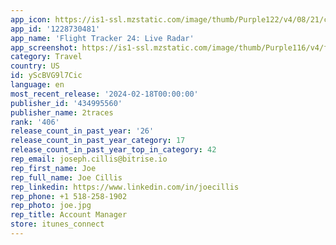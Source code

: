 ```yaml
---
app_icon: https://is1-ssl.mzstatic.com/image/thumb/Purple122/v4/08/21/c8/0821c8cb-cd6a-cce0-4d72-9540f062a582/AppIcon-0-0-1x_U007epad-0-10-0-0-sRGB-85-220.png/1024x1024bb.png
app_id: '1228730481'
app_name: 'Flight Tracker 24: Live Radar'
app_screenshot: https://is1-ssl.mzstatic.com/image/thumb/Purple116/v4/f3/fb/26/f3fb2689-1569-a55c-bd03-20bc007c92d3/b9306edc-1a44-41bf-8cd0-5efab430e5c3_6.5_1.jpg/1242x2688bb.png
category: Travel
country: US
id: yScBVG9l7Cic
language: en
most_recent_release: '2024-02-18T00:00:00'
publisher_id: '434995560'
publisher_name: 2traces
rank: '406'
release_count_in_past_year: '26'
release_count_in_past_year_category: 17
release_count_in_past_year_top_in_category: 42
rep_email: joseph.cillis@bitrise.io
rep_first_name: Joe
rep_full_name: Joe Cillis
rep_linkedin: https://www.linkedin.com/in/joecillis
rep_phone: +1 518-258-1902
rep_photo: joe.jpg
rep_title: Account Manager
store: itunes_connect
---
```

